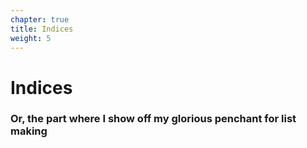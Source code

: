 ```yaml
---
chapter: true
title: Indices 
weight: 5
---
```


# Indices

### Or, the part where I show off my glorious penchant for list making
